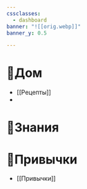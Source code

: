 ```yaml
---
cssclasses:
  - dashboard
banner: "![[orig.webp]]"
banner_y: 0.5

---
```



# 🏡Дом

- [[Рецепты]]
- 
# 📝Знания

# 🎼Привычки

- [[Привычки]]